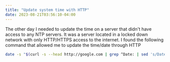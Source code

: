 ```yaml
---
title: "Update system time with HTTP"
date: 2023-08-21T03:56:10-04:00
---
```


The other day I needed to update the time on a server that didn't have access to any NTP servers. It was a server located in a locked down network with only HTTP/HTTPS access to the internet. I found the following command that allowed me to update the time/date through HTTP

```bash
date -s "$(curl -s --head http://google.com | grep ^Date: | sed 's/Date: //g')"
```
